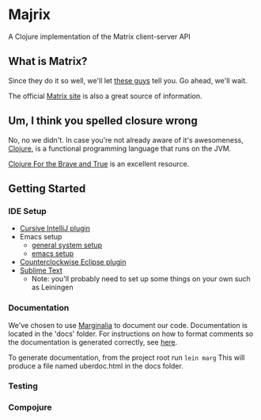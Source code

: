 # Majrix
A Clojure implementation of the Matrix client-server API

## What is Matrix?
Since they do it so well, we'll let [these guys](https://www.ruma.io/docs/matrix/) tell you. Go ahead, we'll wait.

The official [Matrix site](https://www.matrix.org) is also a great source of information.

## Um, I think you spelled closure wrong
No, no we didn't. In case you're not already aware of it's awesomeness, [Clojure](https://www.clojure.org), is a functional programming language that runs on the JVM.

[Clojure For the Brave and True](http://www.braveclojure.com) is an excellent resource.

## Getting Started

### IDE Setup
- [Cursive IntelliJ plugin](https://cursive-ide.com/userguide/index.html)
- Emacs setup
  + [general system setup](http://www.braveclojure.com/getting-started/)
  + [emacs setup](www.braveclojure.com/basic-emacs/)
- [Counterclockwise Eclipse plugin](http://doc.ccw-ide.org/documentation.html)
- [Sublime Text](https://spin.atomicobject.com/2016/04/08/sublime-text-clojure/)
  + Note: you'll probably need to set up some things on your own such as Leiningen
  
### Documentation
We've chosen to use [Marginalia](https://github.com/gdeer81/marginalia) to document our code. Documentation is located in the
'docs' folder. For instructions on how to format comments so the documentation is generated correctly, see [here](gdeer81.github.io/marginalia/).  

To generate documentation, from the project root run `lein marg` This will produce a file named uberdoc.html in the docs folder.

### Testing

### Compojure
